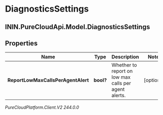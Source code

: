 # DiagnosticsSettings

## ININ.PureCloudApi.Model.DiagnosticsSettings

## Properties

|Name | Type | Description | Notes|
|------------ | ------------- | ------------- | -------------|
| **ReportLowMaxCallsPerAgentAlert** | **bool?** | Whether to report on low max calls per agent alerts. | [optional] |



_PureCloudPlatform.Client.V2 244.0.0_
